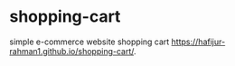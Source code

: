 ﻿# shopping-cart
simple e-commerce website shopping cart
https://hafijur-rahman1.github.io/shopping-cart/.
